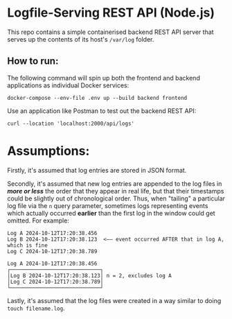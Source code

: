 # **Logfile-Serving REST API (Node.js)**

This repo contains a simple containerised backend REST API server that serves up the contents of its host's `/var/log` folder.

## How to run:

The following command will spin up both the frontend and backend applications as individual Docker services:

```
docker-compose --env-file .env up --build backend frontend
```

Use an application like Postman to test out the backend REST API:

```
curl --location 'localhost:2000/api/logs'
```

# Assumptions:

Firstly, it's assumed that log entries are stored in JSON format.

Secondly, it's assumed that new log entries are appended to the log files in ***more or less*** the order that they appear in real life, but that their timestamps could be slightly out of chronological order. Thus, when "tailing" a particular log file via the `n` query parameter, sometimes logs representing events which actually occurred **earlier** than the first log in the window could get omitted. For example:

```
Log A 2024-10-12T17:20:38.456
Log B 2024-10-12T17:20:38.123  <—— event occurred AFTER that in log A, which is fine
Log C 2024-10-12T17:20:38.789
```

```
Log A 2024-10-12T17:20:38.456
┌─────────────────────────────┐
│Log B 2024-10-12T17:20:38.123│ n = 2, excludes log A
│Log C 2024-10-12T17:20:38.789│
└─────────────────────────────┘
```

Lastly, it's assumed that the log files were created in a way similar to doing `touch filename.log`.
